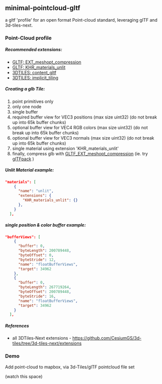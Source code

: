 ## minimal-pointcloud-gltf
a gltf 'profile' for an open format Point-cloud standard, leveraging glTF and 3d-tiles-next.


### Point-Cloud profile

##### Recommended extensions:
- [GLTF: EXT_meshopt_compression](https://gltf-transform.donmccurdy.com/classes/extensions.meshoptcompression.html)
- [GLTF: KHR_materials_unlit](https://github.com/KhronosGroup/glTF/blob/main/extensions/2.0/Khronos/KHR_materials_unlit/README.md)
- [3DTILES: content_gltf](https://github.com/CesiumGS/3d-tiles/tree/3d-tiles-next/extensions/3DTILES_content_gltf)
- [3DTILES: implicit_tiling](https://github.com/CesiumGS/3d-tiles/tree/3d-tiles-next/extensions/3DTILES_implicit_tiling)

##### Creating a glb Tile:
1. point primitives only
2. only one node
3. single buffer
4. required buffer view for VEC3 positions (max size uint32) (do not break up into 65k buffer chunks)
5. optional buffer view for VEC4 RGB colors (max size uint32) (do not break up into 65k buffer chunks)
5. optional buffer view for VEC3 normals (max size uint32) (do not break up into 65k buffer chunks)
7. single material using extension 'KHR_materials_unlit' 
8. finally, compress glb with [GLTF_EXT_meshopt_compression](https://gltf-transform.donmccurdy.com/classes/extensions.meshoptcompression.html) (ie. try [glTFpack](https://github.com/zeux/meshoptimizer/tree/master/gltf) )


##### Unlit Material example:
```json
"materials": [
    {
      "name": "unlit",
      "extensions": {
        "KHR_materials_unlit": {}
      },
    }
  ],
```

##### single position & color buffer example:

```json
"bufferViews": [
    {
      "buffer": 0,
      "byteLength": 200789448,
      "byteOffset": 0,
      "byteStride": 12,
      "name": "floatBufferViews",
      "target": 34962
    },
    {
      "buffer": 0,
      "byteLength": 267719264,
      "byteOffset": 200789448,
      "byteStride": 16,
      "name": "floatBufferViews",
      "target": 34962
    }
  ],
```

##### References
- all 3DTiles-Next extensions - https://github.com/CesiumGS/3d-tiles/tree/3d-tiles-next/extensions


### Demo

Add point-cloud to mapbox, via 3d-Tiles/glTF pointcloud file set

(watch this space)
